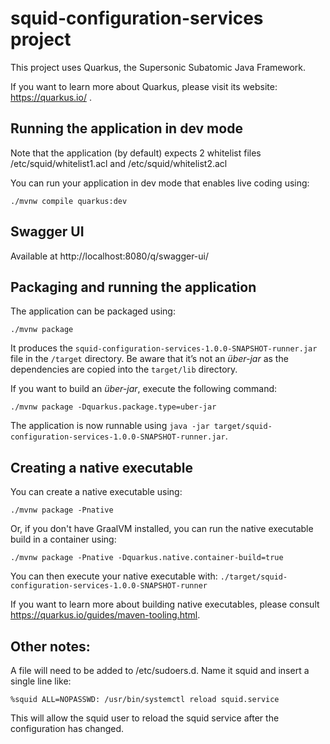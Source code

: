 # squid-configuration-services project

This project uses Quarkus, the Supersonic Subatomic Java Framework.

If you want to learn more about Quarkus, please visit its website: https://quarkus.io/ .

## Running the application in dev mode

Note that the application (by default) expects 2 whitelist files /etc/squid/whitelist1.acl and /etc/squid/whitelist2.acl  

You can run your application in dev mode that enables live coding using:
```shell script
./mvnw compile quarkus:dev
```

## Swagger UI

Available at http://localhost:8080/q/swagger-ui/


## Packaging and running the application

The application can be packaged using:
```shell script
./mvnw package
```
It produces the `squid-configuration-services-1.0.0-SNAPSHOT-runner.jar` file in the `/target` directory.
Be aware that it’s not an _über-jar_ as the dependencies are copied into the `target/lib` directory.

If you want to build an _über-jar_, execute the following command:
```shell script
./mvnw package -Dquarkus.package.type=uber-jar
```

The application is now runnable using `java -jar target/squid-configuration-services-1.0.0-SNAPSHOT-runner.jar`.

## Creating a native executable

You can create a native executable using: 
```shell script
./mvnw package -Pnative
```

Or, if you don't have GraalVM installed, you can run the native executable build in a container using: 
```shell script
./mvnw package -Pnative -Dquarkus.native.container-build=true
```

You can then execute your native executable with: `./target/squid-configuration-services-1.0.0-SNAPSHOT-runner`

If you want to learn more about building native executables, please consult https://quarkus.io/guides/maven-tooling.html.

## Other notes:
A file will need to be added to /etc/sudoers.d. Name it squid and insert a single line like:  
```
%squid ALL=NOPASSWD: /usr/bin/systemctl reload squid.service
```
This will allow the squid user to reload the squid service after the configuration has changed.